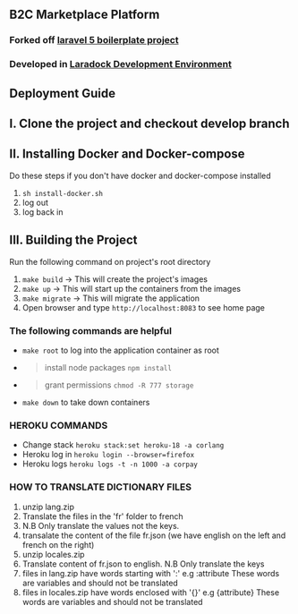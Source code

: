 ## B2C Marketplace Platform

### Forked off [laravel 5 boilerplate project](https://github.com/rappasoft/laravel-5-boilerplate)
### Developed in [Laradock Development Environment](https://github.com/laradock/laradock)

## Deployment Guide

## I. Clone the project and checkout develop branch

## II. Installing Docker and Docker-compose

Do these steps if you don't have docker and docker-compose installed
1. `sh install-docker.sh`
2. log out
3. log back in

## III. Building the Project

Run the following command on project's root directory
1. `make build` -> This will create the project's images
2. `make up` -> This will start up the containers from the images
3. `make migrate` -> This will migrate the application
4. Open browser and type `http://localhost:8083` to see home page

### The following commands are helpful
* `make root` to log into the application container as root
* > install node packages `npm install`
* > grant permissions `chmod -R 777 storage`
* `make down` to take down containers

### HEROKU COMMANDS
* Change stack `heroku stack:set heroku-18 -a corlang`
* Heroku log in `heroku login --browser=firefox`
* Heroku logs `heroku logs -t -n 1000 -a corpay`

### HOW TO TRANSLATE DICTIONARY FILES

1. unzip lang.zip
2. Translate the files in the 'fr' folder to french
3. N.B Only translate the values not the keys.
4. transalate the content of the file fr.json (we have english on the left and french on the right)
5. unzip locales.zip
6. Translate content of fr.json to english. N.B Only translate the keys
7. files in lang.zip have words starting with ':' e.g :attribute These words are variables and should not be translated
8. files in locales.zip have words enclosed with '{}' e.g {attribute} These words are variables and should not be translated

